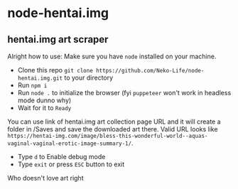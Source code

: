 # node-hentai.img

## hentai.img art scraper

Alright how to use:
Make sure you have `node` installed on your machine. 

* Clone this repo `git clone https://github.com/Neko-Life/node-hentai.img.git` to your directory
* Run `npm i`
* Run `node .` to initialize the browser (fyi `puppeteer` won't work in headless mode dunno why)
* Wait for it to `Ready`

You can use link of hentai.img art collection page URL and it will create a folder in /Saves and save the downloaded art there.
Valid URL looks like `https://hentai-img.com/image/bless-this-wonderful-world--aquas-vaginal-vaginal-erotic-image-summary-1/`.

* Type `d` to Enable debug mode
* Type `exit` or press `ESC` button to exit

Who doesn't love art right
